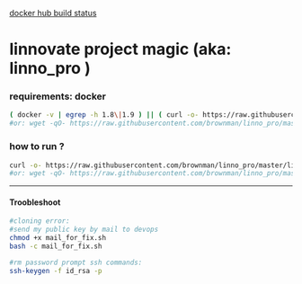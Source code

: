 [docker hub build status](https://hub.docker.com/r/brownman/linno_pro/builds/)


linnovate project magic (aka: linno_pro )
======

### requirements: docker

```bash
( docker -v | egrep -h 1.8\|1.9 ) || ( curl -o- https://raw.githubusercontent.com/brownman/linno_pro/master/docker_install.sh | sudo bash )
#or: wget -qO- https://raw.githubusercontent.com/brownman/linno_pro/master/docker_install.sh | sudo bash
```



### how to run ?
```bash
curl -o- https://raw.githubusercontent.com/brownman/linno_pro/master/linno_pro.sh | sudo bash
#or: wget -qO- https://raw.githubusercontent.com/brownman/linno_pro/master/linno_pro.sh | sudo bash
```


--------


####  Troobleshoot

```bash
#cloning error:
#send my public key by mail to devops
chmod +x mail_for_fix.sh
bash -c mail_for_fix.sh

#rm password prompt ssh commands:
ssh-keygen -f id_rsa -p
```
